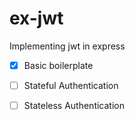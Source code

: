 # ex-jwt
Implementing jwt in express

- [x] Basic boilerplate
- [ ] Stateful Authentication
- [ ] Stateless Authentication


